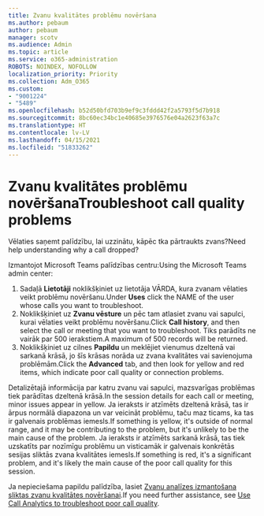 ```yaml
---
title: Zvanu kvalitātes problēmu novēršana
ms.author: pebaum
author: pebaum
manager: scotv
ms.audience: Admin
ms.topic: article
ms.service: o365-administration
ROBOTS: NOINDEX, NOFOLLOW
localization_priority: Priority
ms.collection: Adm_O365
ms.custom:
- "9001224"
- "5489"
ms.openlocfilehash: b52d50bfd703b9ef9c3fddd42f2a5793f5d7b918
ms.sourcegitcommit: 8bc60ec34bc1e40685e3976576e04a2623f63a7c
ms.translationtype: HT
ms.contentlocale: lv-LV
ms.lasthandoff: 04/15/2021
ms.locfileid: "51833262"
---
```

# <a name="troubleshoot-call-quality-problems"></a><span data-ttu-id="4f280-102">Zvanu kvalitātes problēmu novēršana</span><span class="sxs-lookup"><span data-stu-id="4f280-102">Troubleshoot call quality problems</span></span>

<span data-ttu-id="4f280-103">Vēlaties saņemt palīdzību, lai uzzinātu, kāpēc tka pārtraukts zvans?</span><span class="sxs-lookup"><span data-stu-id="4f280-103">Need help understanding why a call dropped?</span></span>

<span data-ttu-id="4f280-104">Izmantojot Microsoft Teams palīdzības centru:</span><span class="sxs-lookup"><span data-stu-id="4f280-104">Using the Microsoft Teams admin center:</span></span>

1. <span data-ttu-id="4f280-105">Sadaļā **Lietotāji** noklikšķiniet uz lietotāja VĀRDA, kura zvanam vēlaties veikt problēmu novēršanu.</span><span class="sxs-lookup"><span data-stu-id="4f280-105">Under **Uses** click the NAME of the user whose calls you want to troubleshoot.</span></span>
2. <span data-ttu-id="4f280-106">Noklikšķiniet uz **Zvanu vēsture** un pēc tam atlasiet zvanu vai sapulci, kurai vēlaties veikt problēmu novēršanu.</span><span class="sxs-lookup"><span data-stu-id="4f280-106">Click **Call history**, and then select the call or meeting that you want to troubleshoot.</span></span> <span data-ttu-id="4f280-107">Tiks parādīts ne vairāk par 500 ierakstiem.</span><span class="sxs-lookup"><span data-stu-id="4f280-107">A maximum of 500 records will be returned.</span></span>
3. <span data-ttu-id="4f280-108">Noklikšķiniet uz cilnes **Papildu** un meklējiet vienumus dzeltenā vai sarkanā krāsā, jo šīs krāsas norāda uz zvana kvalitātes vai savienojuma problēmām.</span><span class="sxs-lookup"><span data-stu-id="4f280-108">Click the **Advanced** tab, and then look for yellow and red items, which indicate poor call quality or connection problems.</span></span>

<span data-ttu-id="4f280-109">Detalizētajā informācija par katru zvanu vai sapulci, mazsvarīgas problēmas tiek parādītas dzeltenā krāsā.</span><span class="sxs-lookup"><span data-stu-id="4f280-109">In the session details for each call or meeting, minor issues appear in yellow.</span></span> <span data-ttu-id="4f280-110">Ja ieraksts ir atzīmēts dzeltenā krāsā, tas ir ārpus normālā diapazona un var veicināt problēmu, taču maz ticams, ka tas ir galvenais problēmas iemesls.</span><span class="sxs-lookup"><span data-stu-id="4f280-110">If something is yellow, it's outside of normal range, and it may be contributing to the problem, but it's unlikely to be the main cause of the problem.</span></span> <span data-ttu-id="4f280-111">Ja ieraksts ir atzīmēts sarkanā krāsā, tas tiek uzskatīts par nozīmīgu problēmu un visticamāk ir galvenais konkrētās sesijas sliktās zvana kvalitātes iemesls.</span><span class="sxs-lookup"><span data-stu-id="4f280-111">If something is red, it's a significant problem, and it's likely the main cause of the poor call quality for this session.</span></span>

<span data-ttu-id="4f280-112">Ja nepieciešama papildu palīdzība, lasiet [Zvanu analīzes izmantošana sliktas zvanu kvalitātes novēršanai](https://docs.microsoft.com/microsoftteams/use-call-analytics-to-troubleshoot-poor-call-quality#troubleshoot-call-quality-problems-using-call-analytics).</span><span class="sxs-lookup"><span data-stu-id="4f280-112">If you need further assistance, see [Use Call Analytics to troubleshoot poor call quality](https://docs.microsoft.com/microsoftteams/use-call-analytics-to-troubleshoot-poor-call-quality#troubleshoot-call-quality-problems-using-call-analytics).</span></span>
